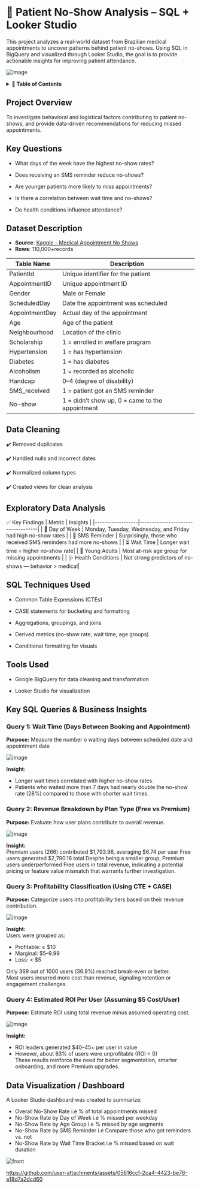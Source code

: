 # 🏥 Patient No-Show Analysis – SQL + Looker Studio

This project analyzes a real-world dataset from Brazilian medical appointments to uncover patterns behind patient no-shows. Using SQL in BigQuery and visualized through Looker Studio, the goal is to provide actionable insights for improving patient attendance.


![image]()

<details>
<summary><strong>📑 Table of Contents</strong></summary>

- [Project Overview](#project-overview)  
- [Key Questions](#key-questions) 
- [Dataset Description](#dataset-description)  
- [Data Cleaning](#data-cleaning) 
- [Exploratory Data Analysis (EDA)](#exploratory-data-analysis)  
- [SQL Techniques Used](#sql-techniques-used)  
- [Tools Used](#tools-used)
- [Key SQL Queries & Business Insights](#key-sql-queries--business-insights)  
  <!-- - [Query 1: Total Revenue](#query-1-total-revenue-from-transaction-and-subscription-fees)   -->
  <!-- - [Query 2: Revenue by Plan Type](#query-2-revenue-breakdown-by-plan-type-free-vs-premium)   -->
  <!-- - [Query 3: Profitability Classification](#query-3-profitability-classification-using-cte--case)   -->
  <!-- - [Query 4: Estimated ROI per User](#query-4-estimated-roi-per-user-assuming-5-costuser)   -->
<!-- - [Data Visualization / Dashboard](#data-visualization--dashboard)   -->
<!-- - [Recommendations](#recommendations)   -->
<!-- - [Challenges Faced](#challenges-faced)   -->
<!-- - [Conclusion](#conclusion)   -->
<!-- - [Next Steps / Future Work](#next-steps--future-work)   -->
- [Author & License](#author--license)

</details>

## Project Overview

To investigate behavioral and logistical factors contributing to patient no-shows, and provide data-driven recommendations for reducing missed appointments.


## Key Questions
- What days of the week have the highest no-show rates?

- Does receiving an SMS reminder reduce no-shows?

- Are younger patients more likely to miss appointments?

- Is there a correlation between wait time and no-shows?

- Do health conditions influence attendance?


## Dataset Description
- **Source**: [Kaggle - Medical Appointment No Shows](https://www.kaggle.com/datasets/joniarroba/noshowappointments)
- **Rows**: 110,000+records

| Table Name       | Description                       | 
|------------------|-----------------------------------|
| PatientId        | Unique identifier for the patient | 
| AppointmentID    | Unique appointment ID | 
| Gender           | Male or Female | 
| ScheduledDay     | Date the appointment was scheduled | 
| AppointmentDay   | Actual day of the appointment |
| Age	           | Age of the patient |
| Neighbourhood	   | Location of the clinic |
| Scholarship	   | 1 = enrolled in welfare program |
| Hypertension	   | 1 = has hypertension |
| Diabetes	       | 1 = has diabetes |
| Alcoholism	   | 1 = recorded as alcoholic |
| Handcap	       | 0–4 (degree of disability) |
| SMS_received	   | 1 = patient got an SMS reminder |
| No-show	       | 1 = didn’t show up, 0 = came to the appointment |


## Data Cleaning 
✔️ Removed duplicates

✔️ Handled nulls and incorrect dates

✔️ Normalized column types

✔️ Created views for clean analysis

## Exploratory Data Analysis 

✅ Key Findings
| Metric           | Insights                      | 
|------------------|-----------------------------------|
| 📅 Day of Week   | Monday, Tuesday, Wednesday, and Friday had high no-show rates | 
| 📲 SMS Reminder  | Surprisingly, those who received SMS reminders had more no-shows | 
| ⏳ Wait Time     | Longer wait time = higher no-show rate| 
| 🧒 Young Adults  | Most at-risk age group for missing appointments | 
| 🩺 Health Conditions   | Not strong predictors of no-shows — behavior > medical|


## SQL Techniques Used

- Common Table Expressions (CTEs)

- CASE statements for bucketing and formatting

- Aggregations, groupings, and joins

- Derived metrics (no-show rate, wait time, age groups)

- Conditional formatting for visuals

## Tools Used
- Google BigQuery for data cleaning and transformation

- Looker Studio for visualization


<!-- ## Data Cleaning & Preparation

- Ensured referential integrity across user_id and goal_id  
- Validated date formats and ensured complete monthly data  
- Checked for missing values in financial columns (fee_amount)  
- Verified consistent value ranges (e.g., realistic goal targets and fees) -->

<!-- ## Exploratory Data Analysis (EDA)

- Monthly transaction and subscription volume trends  
- Distribution of users by plan and user type  
- Outlier detection in revenue and goal target amounts  
- Correlation between target amount and transaction frequency -->


## Key SQL Queries & Business Insights

### Query 1: Wait Time (Days Between Booking and Appointment)

**Purpose:** Measure the number o waiting days between scheduled date and appointment date

![image](https://github.com/user-attachments/assets/b7d0a92f-85c7-4b7e-8b96-69b47944ec38)

**Insight:**  
- Longer wait times correlated with higher no-show rates.
- Patients who waited more than 7 days had nearly double the no-show rate (28%) compared to those with shorter wait times.

### Query 2: Revenue Breakdown by Plan Type (Free vs Premium)

**Purpose:** Evaluate how user plans contribute to overall revenue.

![image](https://github.com/user-attachments/assets/9cf13184-fa5a-4dad-b65a-6813ff1c6c63)

**Insight:**  
Premium users (266) contributed $1,793.96, averaging $6.74 per user
Free users generated $2,790.16 total
Despite being a smaller group, Premium users underperformed Free users in total revenue, indicating a potential pricing or feature value mismatch that warrants further investigation.

### Query 3: Profitability Classification (Using CTE + CASE)

**Purpose:** Categorize users into profitability tiers based on their revenue contribution.

![image](https://github.com/user-attachments/assets/ee8faa7b-5f9a-48da-9dc2-1cd160e3c35b)

**Insight:**  
Users were grouped as:
- Profitable: ≥ $10  
- Marginal: $5–9.99  
- Loss: < $5  

Only 369 out of 1000 users (36.9%) reached break-even or better.  
Most users incurred more cost than revenue, signaling retention or engagement challenges.


### Query 4: Estimated ROI Per User (Assuming $5 Cost/User)

**Purpose:** Estimate ROI using total revenue minus assumed operating cost.

![image](https://github.com/user-attachments/assets/c89c263b-ff24-4bbd-b52b-fbcb58e509e4)

**Insight:**  
- ROI leaders generated $40–45+ per user in value  
- However, about 63% of users were unprofitable (ROI < 0)  
These results reinforce the need for better segmentation, smarter onboarding, and more Premium upgrades.


## Data Visualization / Dashboard

A Looker Studio dashboard was created to summarize:
- Overall No-Show Rate	i.e % of total appointments missed
- No-Show Rate by Day of Week	i.e % missed per weekday
- No-Show Rate by Age Group i.e	% missed by age segments
- No-Show Rate by SMS Reminder	i.e Compare those who got reminders vs. not 
- No-Show Rate by Wait Time Bracket i.e	% missed based on wait duration

![front](https://lookerstudio.google.com/s/hg8QbvC6mmc)

https://github.com/user-attachments/assets/05616ccf-2ca4-4423-be76-e18d7a2dcd60

<!-- ## Recommendations

1. Scale Premium acquisition – high ARPU and ROI per user  
2. Target Free users with upsell campaigns  
3. Streamline cost-to-serve operations for low-value users  
4. Expand focus on top-performing goals (e.g., Retirement, Education)  
5. Monitor break-even ratio quarterly to track sustainability -->

<!-- ## Challenges Faced

- Interpreting user value with flat cost assumptions  
- Mock dataset lacked nuanced user behavior (e.g., churn signals)  
- Maintaining consistent joins and CTE logic across all queries   -->

<!-- ## Conclusion

This analysis shows QuickSave has strong potential via Premium users and certain goal types, but currently relies on a small percentage of users for most revenue.  
Data supports continued development with product optimization and targeted marketing. -->

<!-- ## Next Steps / Future Work

- Add churn and lifetime value modeling  
- Automate profitability scoring using SQL procedures  
- Introduce clustering for user behavior segmentation  
- Develop goal conversion funnels and engagement scoring -->

<!-- ## Author & License

This project was created as part of a professional portfolio to demonstrate practical financial analytics using SQL & Power BI.

- TikTok: [@wanja_analyst](https://www.tiktok.com/@wanja_analyst)
- GitHub: [https://github.com/wanja-susan](https://github.com/wanja-susan)    
- LinkedIn: [Susan Wanja Kariuki](https://www.linkedin.com/in/susan-wanja-1b63a6234/)  

© 2025 | Susan Wanja | Data Analytics Portfolio -->

